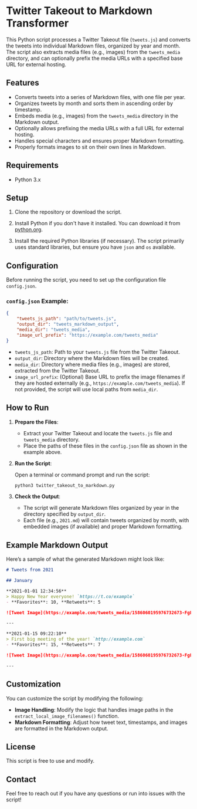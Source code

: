 # Twitter Takeout to Markdown Transformer

This Python script processes a Twitter Takeout file (`tweets.js`) and converts the tweets into individual Markdown files, organized by year and month. The script also extracts media files (e.g., images) from the `tweets_media` directory, and can optionally prefix the media URLs with a specified base URL for external hosting.

## Features

- Converts tweets into a series of Markdown files, with one file per year.
- Organizes tweets by month and sorts them in ascending order by timestamp.
- Embeds media (e.g., images) from the `tweets_media` directory in the Markdown output.
- Optionally allows prefixing the media URLs with a full URL for external hosting.
- Handles special characters and ensures proper Markdown formatting.
- Properly formats images to sit on their own lines in Markdown.

## Requirements

- Python 3.x

## Setup

1. Clone the repository or download the script.

2. Install Python if you don't have it installed. You can download it from [python.org](https://www.python.org/downloads/).

3. Install the required Python libraries (if necessary). The script primarily uses standard libraries, but ensure you have `json` and `os` available.

## Configuration

Before running the script, you need to set up the configuration file `config.json`.

### `config.json` Example:

```json
{
    "tweets_js_path": "path/to/tweets.js",
    "output_dir": "tweets_markdown_output",
    "media_dir": "tweets_media",
    "image_url_prefix": "https://example.com/tweets_media"
}
```

- `tweets_js_path`: Path to your `tweets.js` file from the Twitter Takeout.
- `output_dir`: Directory where the Markdown files will be created.
- `media_dir`: Directory where media files (e.g., images) are stored, extracted from the Twitter Takeout.
- `image_url_prefix`: (Optional) Base URL to prefix the image filenames if they are hosted externally (e.g., `https://example.com/tweets_media`). If not provided, the script will use local paths from `media_dir`.

## How to Run

1. **Prepare the Files**:
   - Extract your Twitter Takeout and locate the `tweets.js` file and `tweets_media` directory.
   - Place the paths of these files in the `config.json` file as shown in the example above.

2. **Run the Script**:

   Open a terminal or command prompt and run the script:

   ```bash
   python3 twitter_takeout_to_markdown.py
   ```

3. **Check the Output**:
   - The script will generate Markdown files organized by year in the directory specified by `output_dir`.
   - Each file (e.g., `2021.md`) will contain tweets organized by month, with embedded images (if available) and proper Markdown formatting.

## Example Markdown Output

Here’s a sample of what the generated Markdown might look like:

```markdown
# Tweets from 2021

## January

**2021-01-01 12:34:56**
> Happy New Year everyone! `https://t.co/example`
- **Favorites**: 10, **Retweets**: 5

![Tweet Image](https://example.com/tweets_media/1586060195976732673-FgLP8R8XgAc8yMk.png)

---

**2021-01-15 09:22:10**
> First big meeting of the year! `http://example.com`
- **Favorites**: 15, **Retweets**: 7

![Tweet Image](https://example.com/tweets_media/1586060195976732673-FgLP8R8XgAc8yMk.png)

---
```

## Customization

You can customize the script by modifying the following:
- **Image Handling**: Modify the logic that handles image paths in the `extract_local_image_filenames()` function.
- **Markdown Formatting**: Adjust how tweet text, timestamps, and images are formatted in the Markdown output.

## License

This script is free to use and modify.

## Contact

Feel free to reach out if you have any questions or run into issues with the script!

